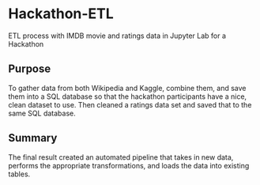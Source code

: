# Hackathon-ETL
ETL process with IMDB movie and ratings  data in Jupyter Lab for a Hackathon

## Purpose
To gather data from both Wikipedia and Kaggle, combine them, and save them into a SQL database so that the hackathon participants have a nice, clean dataset to use. Then cleaned a ratings data set and saved that to the same SQL database.

## Summary
The final result created an automated pipeline that takes in new data, performs the appropriate transformations, and loads the data into existing tables.
